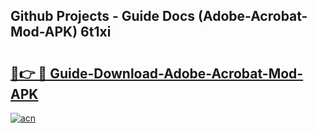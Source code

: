 ## Github Projects - Guide Docs (Adobe-Acrobat-Mod-APK) 6t1xi

# <h2><a href="https://apkcomod.com?title=Adobe-Acrobat-Mod-APK">🔗👉 🔴 Guide-Download-Adobe-Acrobat-Mod-APK </a></h2>

[![acn](https://github.com/user-attachments/assets/0f9c940e-d8b0-45ae-aac7-cd30a18b3e1c)](https://apkcomod.com?title=Adobe-Acrobat-Mod-APK)
